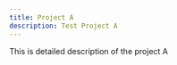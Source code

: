 ```yaml
---
title: Project A
description: Test Project A
---
```


This is detailed description of the project A
